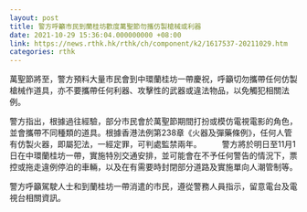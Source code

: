```yaml
---
layout: post
title: 警方呼籲市民到蘭桂坊歡度萬聖節勿攜仿製槍械或利器
date: 2021-10-29 15:36:04.000000000 +08:00
link: https://news.rthk.hk/rthk/ch/component/k2/1617537-20211029.htm
categories: rthk
---
```


萬聖節將至，警方預料大量市民會到中環蘭桂坊一帶慶祝，呼籲切勿攜帶任何仿製槍械作道具，亦不要攜帶任何利器、攻擊性的武器或違法物品，以免觸犯相關法例。

警方指出，根據過往經驗，部分市民會於萬聖節期間打扮或模仿電視電影的角色，並會攜帶不同種類的道具。根據香港法例第238章《火器及彈藥條例》，任何人管有仿製火器，即屬犯法，一經定罪，可判處監禁兩年。
　　 
警方將於明日至11月1日在中環蘭桂坊一帶，實施特別交通安排，並可能會在不予任何警告的情況下，票控或拖走違例停泊的車輛，以及在有需要時封閉部分道路及實施單向人潮管制等。

警方呼籲駕駛人士和到蘭桂坊一帶消遣的市民，遵從警務人員指示，留意電台及電視台相關資訊。
